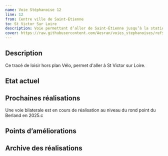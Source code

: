 ```yaml
---
name: Voie Stéphanoise 12
line: 12
from: Centre ville de Saint-Etienne
to: St Victor Sur Loire
description: Voie permettant d’aller de Saint-Étienne jusqu’à la station balnéaire de Saint-Victor sur Loire.
cover: https://raw.githubusercontent.com/Aesran/voies_stephanoises/refs/heads/main/assets/hero.jpeg
---
```

## Description
Ce tracé de loisir hors plan Vélo, permet d'aller à St Victor sur Loire.

## Etat actuel


## Prochaines réalisations 
Une voie bilaterale est en cours de réalisation au niveau du rond point du Berland en 2025.c

## Points d’améliorations


## Archive des réalisations